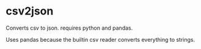 # csv2json
Converts csv to json.  requires python and pandas.


Uses pandas because the builtin csv reader converts everything to strings.
